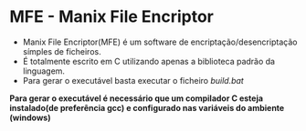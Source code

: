 # MFE - Manix File Encriptor 
- Manix File Encriptor(MFE) é um software de encriptação/desencriptação símples de ficheiros.
- É totalmente escrito em C utilizando apenas a biblioteca padrão da linguagem.
- Para gerar o executável basta executar o ficheiro *build.bat* 

**Para gerar o executável é necessário que um compilador C esteja instalado(de preferência gcc) e configurado nas variáveis do ambiente (windows)**

